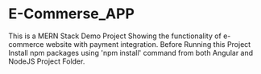 # E-Commerse_APP
This is a MERN Stack Demo Project Showing the functionality of e-commerce website with payment integration.  Before Running this Project Install npm packages using 'npm install' command from both Angular and NodeJS Project Folder.
